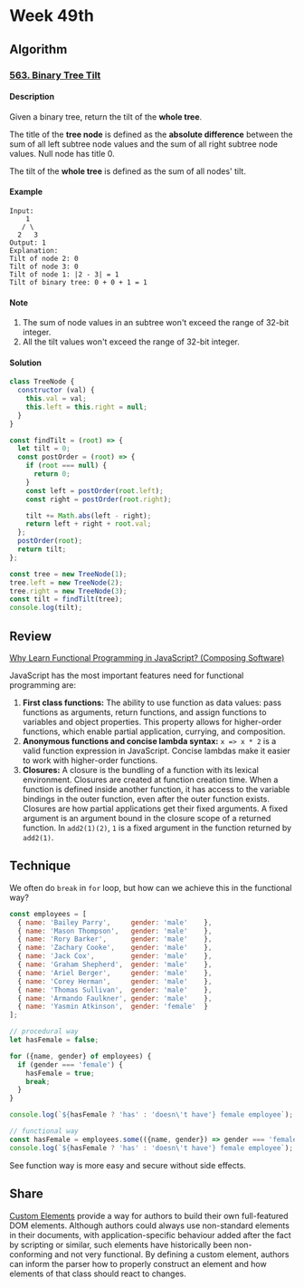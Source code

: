 # Week 49th
## Algorithm

### [563. Binary Tree Tilt](https://leetcode.com/problems/binary-tree-tilt/description/)

#### Description

Given a binary tree, return the tilt of the **whole tree**.  

The title of the **tree node** is defined as the **absolute difference** between the sum of all left subtree node values and the sum of all right subtree node values. Null node has title 0.  

The tilt of the **whole tree** is defined as the sum of all nodes' tilt.

#### Example

```code
Input:
    1
   / \
  2   3
Output: 1
Explanation:
Tilt of node 2: 0
Tilt of node 3: 0
Tilt of node 1: |2 - 3| = 1
Tilt of binary tree: 0 + 0 + 1 = 1
```

#### Note

1. The sum of node values in an subtree won't exceed the range of 32-bit integer.
2. All the tilt values won't exceed the range of 32-bit integer.

#### Solution

```javascript
class TreeNode {
  constructor (val) {
    this.val = val;
    this.left = this.right = null;
  }
}

const findTilt = (root) => {
  let tilt = 0;
  const postOrder = (root) => {
    if (root === null) {
      return 0;
    }
    const left = postOrder(root.left);
    const right = postOrder(root.right);

    tilt += Math.abs(left - right);
    return left + right + root.val;
  };
  postOrder(root);
  return tilt;
};

const tree = new TreeNode(1);
tree.left = new TreeNode(2);
tree.right = new TreeNode(3);
const tilt = findTilt(tree);
console.log(tilt);
```

## Review

[Why Learn Functional Programming in JavaScript? (Composing Software)](https://medium.com/javascript-scene/why-learn-functional-programming-in-javascript-composing-software-ea13afc7a257)  

JavaScript has the most important features need for functional programming are:  
1. **First class functions:** The ability to use function as data values: pass functions as arguments, return functions, and assign functions to variables and object properties. This property allows for higher-order functions, which enable partial application, currying, and composition.
2. **Anonymous functions and concise lambda syntax:** `x => x * 2` is a valid function expression in JavaScript. Concise lambdas make it easier to work with higher-order functions.
3. **Closures:** A closure is the bundling of a function with its lexical environment. Closures are created at function creation time. When a function is defined inside another function, it has access to the variable bindings in the outer function, even after the outer function exists. Closures are how partial applications get their fixed arguments. A fixed argument is an argument bound in the closure scope of a returned function. In `add2(1)(2)`, `1` is a fixed argument in the function returned by  `add2(1)`.


## Technique

We often do `break` in `for` loop, but how can we achieve this in the functional way?
```javascript
const employees = [
  { name: 'Bailey Parry',     gender: 'male'    },
  { name: 'Mason Thompson',   gender: 'male'    },
  { name: 'Rory Barker',      gender: 'male'    },
  { name: 'Zachary Cooke',    gender: 'male'    },
  { name: 'Jack Cox',         gender: 'male'    },
  { name: 'Graham Shepherd',  gender: 'male'    },
  { name: 'Ariel Berger',     gender: 'male'    },
  { name: 'Corey Herman',     gender: 'male'    },
  { name: 'Thomas Sullivan',  gender: 'male'    },
  { name: 'Armando Faulkner', gender: 'male'    },
  { name: 'Yasmin Atkinson',  gender: 'female'  }
];
```

```javascript
// procedural way
let hasFemale = false;

for ({name, gender} of employees) {
  if (gender === 'female') {
    hasFemale = true;
    break;
  }
}

console.log(`${hasFemale ? 'has' : 'doesn\'t have'} female employee`);
```

```javascript
// functional way
const hasFemale = employees.some(({name, gender}) => gender === 'female');
console.log(`${hasFemale ? 'has' : 'doesn\'t have'} female employee`);
```

See function way is more easy and secure without side effects.

## Share

[Custom Elements](https://w3c.github.io/webcomponents/spec/custom/#custom-element) provide a way for authors to build their own full-featured DOM elements. Although authors could always use non-standard elements in their documents, with application-specific behaviour added after the fact by scripting or similar, such elements have historically been non-conforming and not very functional. By defining a custom element, authors can inform the parser how to properly construct an element and how elements of that class should react to changes.  

